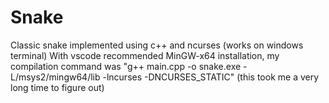 # Snake
Classic snake implemented using c++ and ncurses (works on windows terminal)
With vscode recommended MinGW-x64 installation, my compilation command was "g++ main.cpp -o snake.exe -L/msys2/mingw64/lib -lncurses -DNCURSES_STATIC" (this took me a very long time to figure out)
